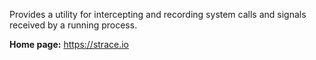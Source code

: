 Provides a utility for intercepting and recording system calls and signals received by a running process.

**Home page:** <https://strace.io>
